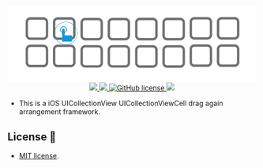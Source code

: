 <p align="center">
    <img src="logo.jpg"/>

<a href="#">
        <img src="https://img.shields.io/badge/platform-iOS-red.svg">
    </a>

<a href="#">
        <img src="https://img.shields.io/badge/language-Objective--C-orange.svg">
    </a>
    
<a href="LICENSE">
        <img src="https://img.shields.io/badge/license-MIT-blue.svg" alt="GitHub license">
    </a>

<a href="#">
        <img src="https://img.shields.io/badge/support-iOS%207%2B%20-blue.svg?style=flat">
    </a>
    
</p>


- This is a iOS UICollectionView UICollectionViewCell drag again arrangement framework.

## License 📄

- [MIT license](LICENSE).
